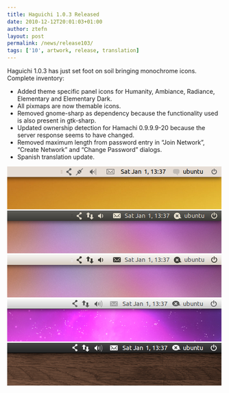 ```yaml
---
title: Haguichi 1.0.3 Released
date: 2010-12-12T20:01:03+01:00
author: ztefn
layout: post
permalink: /news/release103/
tags: ['10', artwork, release, translation]
---
```

Haguichi 1.0.3 has just set foot on soil bringing monochrome icons. Complete inventory:

  * Added theme specific panel icons for Humanity, Ambiance, Radiance, Elementary and Elementary Dark.
  * All pixmaps are now themable icons.
  * Removed gnome-sharp as dependency because the functionality used is also present in gtk-sharp.
  * Updated ownership detection for Hamachi 0.9.9.9-20 because the server response seems to have changed.
  * Removed maximum length from password entry in &#8220;Join Network&#8221;, &#8220;Create Network&#8221; and &#8220;Change Password&#8221; dialogs.
  * Spanish translation update.

<img class="aligncenter" title="Humanity" src="/resources/103-panel-humanity.png" alt="" width="500" height="100" />
  
<img class="aligncenter" title="Ambiance" src="/resources/103-panel-ambiance.png" alt="" width="500" height="100" />
  
<img class="aligncenter" title="Radiance" src="/resources/103-panel-radiance.png" alt="" width="500" height="100" />
  
<img class="aligncenter" title="Elementary" src="/resources/103-panel-elementary.png" alt="" width="500" height="100" />
  
<img class="aligncenter" title="Elementary Dark" src="/resources/103-panel-elementary-dark.png" alt="" width="500" height="100" />
